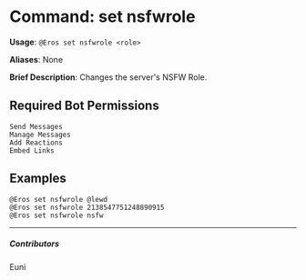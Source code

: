 # Command: set nsfwrole


**Usage**: `@Eros set nsfwrole <role>`

**Aliases**: None

**Brief Description**: Changes the server's NSFW Role.



## Required Bot Permissions

```
Send Messages
Manage Messages
Add Reactions
Embed Links
```

## Examples

```
@Eros set nsfwrole @lewd
@Eros set nsfwrole 2138547751248890915
@Eros set nsfwrole nsfw
```


---

##### Contributors


Euni
